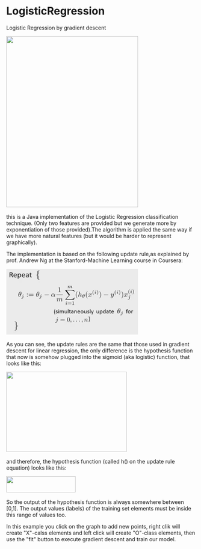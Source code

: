 # LogisticRegression
Logistic Regression by gradient descent

<img src="https://github.com/lopeLH/LogisticRegression/blob/master/LogisticRegression/githubImages/Sin%20t%C3%ADtulo.png"  width=350 height=455 />


this is a Java implementation of the Logistic Regression classification technique. (Only two features
are provided but we generate more by exponentiation of those provided).The algorithm is applied the same way if we have more natural features (but it would be harder to represent graphically).

The implementation is based on the following update rule,as explained by prof. Andrew Ng at the Stanford-Machine Learning course in Coursera:

<img src="https://github.com/lopeLH/GradientDescent/blob/master/GradientDescent/githubImages/alg.PNG"  width=350 height=175 />

As you can see, the update rules are the same that those used in gradient descent for linear regression, the only difference
is the hypothesis function that now is somehow plugged into the sigmoid (aka logistic) function, that looks like this:

<img src="https://github.com/lopeLH/LogisticRegression/blob/master/LogisticRegression/githubImages/Logistic-curve.svg.png"  width=320 height=213 />

and therefore, the hypothesis function (called h() on the update rule equation) looks like this:

<img src="https://github.com/lopeLH/LogisticRegression/blob/master/LogisticRegression/githubImages/56fc4a24b7084ff8f218aaeb5bfe1c4e.png"  width=184 height=43 />

So the output of the hypothesis function is always somewhere between [0,1]. The output values (labels) of the training set elements
must be inside this range of values too.

In this example you click on the graph to add new points, right clik will create "X"-calss elements and left click will create "O"-class
elements, then use the "fit" button to execute gradient descent and train our model.
